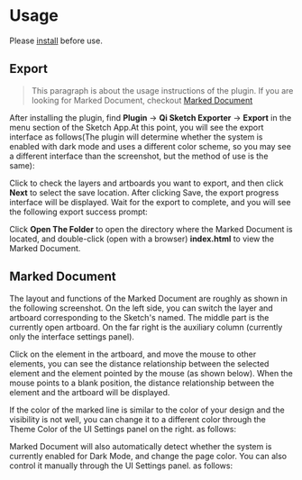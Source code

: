 # Usage

Please [install](./README.md#Install) before use.

## Export

> This paragraph is about the usage instructions of the plugin. If you are looking for Marked Document, checkout [Marked Document](#marked-document)

After installing the plugin, find **Plugin** -> **Qi Sketch Exporter** -> **Export** in the menu section of the Sketch App.At this point, you will see the export interface as follows(The plugin will determine whether the system is enabled with dark mode and uses a different color scheme, so you may see a different interface than the screenshot, but the method of use is the same):

<ImageZoom src="/assets/usage-plugin-1.png" :border="true" width="300" />

Click to check the layers and artboards you want to export, and then click **Next** to select the save location. After clicking Save, the export progress interface will be displayed. Wait for the export to complete, and you will see the following export success prompt:

<ImageZoom src="/assets/usage-plugin-2.png" :border="true" width="300" />

Click **Open The Folder** to open the directory where the Marked Document is located, and double-click (open with a browser) **index.html** to view the Marked Document.

## Marked Document

The layout and functions of the Marked Document are roughly as shown in the following screenshot. On the left side, you can switch the layer and artboard corresponding to the Sketch's named. The middle part is the currently open artboard. On the far right is the auxiliary column (currently only the interface settings panel).

<ImageZoom src="/assets/usage-mark-1.png" :border="true" />

Click on the element in the artboard, and move the mouse to other elements, you can see the distance relationship between the selected element and the element pointed by the mouse (as shown below). When the mouse points to a blank position, the distance relationship between the element and the artboard will be displayed.

<ImageZoom src="/assets/usage-mark-2.png" :border="true" />

If the color of the marked line is similar to the color of your design and the visibility is not well, you can change it to a different color through the Theme Color of the UI Settings panel on the right. as follows:

<ImageZoom src="/assets/usage-mark-3.png" :border="true" />

Marked Document will also automatically detect whether the system is currently enabled for Dark Mode, and change the page color. You can also control it manually through the UI Settings panel. as follows:

<ImageZoom src="/assets/usage-mark-4.png" :border="true" />
